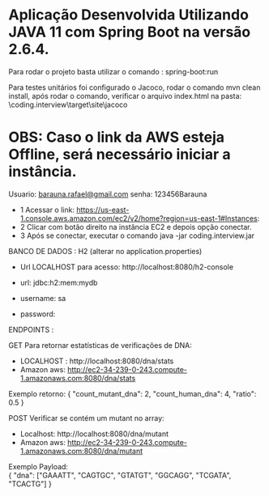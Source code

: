 # Aplicação Desenvolvida Utilizando JAVA 11 com Spring Boot na versão 2.6.4.

Para rodar o projeto basta utilizar o comando : spring-boot:run

Para testes unitários foi configurado o Jacoco, rodar o comando mvn clean install, após rodar o comando, verificar o arquivo index.html na
pasta: \coding.interview\target\site\jacoco

# OBS: Caso o link da AWS esteja Offline, será necessário iniciar a instância.

Usuario: barauna.rafael@gmail.com
senha: 123456Barauna

- 1 Acessar o link: https://us-east-1.console.aws.amazon.com/ec2/v2/home?region=us-east-1#Instances:
- 2 Clicar com botão direito na instância EC2 e depois opção conectar.
- 3 Após se conectar, executar o comando java -jar coding.interview.jar

BANCO DE DADOS : H2 (alterar no application.properties) 

   - Url LOCALHOST para acesso: http://localhost:8080/h2-console  
  
   - url: jdbc:h2:mem:mydb
   - username: sa
   - password:
   


ENDPOINTS :

GET Para retornar estatísticas de verificações de DNA:

  - LOCALHOST : http://localhost:8080/dna/stats
  - Amazon aws: http://ec2-34-239-0-243.compute-1.amazonaws.com:8080/dna/stats

Exemplo retorno:
   {
     "count_mutant_dna": 2,
     "count_human_dna": 4,
     "ratio": 0.5
   }

POST Verificar se contém um mutant no array:

  - Localhost:  http://localhost:8080/dna/mutant 
  - Amazon aws: http://ec2-34-239-0-243.compute-1.amazonaws.com:8080/dna/mutant

Exemplo Payload:  
  {
    "dna": ["GAAATT", "CAGTGC", "GTATGT", "GGCAGG", "TCGATA", "TCACTG"]
  }



